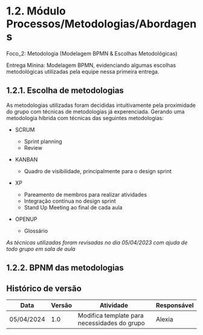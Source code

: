 # 1.2. Módulo Processos/Metodologias/Abordagens

Foco_2: Metodologia (Modelagem BPMN & Escolhas Metodológicas)

Entrega Mínina: Modelagem BPMN, evidenciando algumas escolhas metodológicas utilizadas pela equipe nessa primeira entrega.

## 1.2.1. Escolha de metodologias

As metodologias utilizadas foram decididas intuitivamente pela proximidade do grupo com técnicas de metodologias já experenciada. Gerando uma metodologia híbrida com técnicas das seguintes metodologias:

- SCRUM
    - Sprint planning
    - Review

- KANBAN
    - Quadro de visibilidade, principalmente para o design sprint

- XP
    - Pareamento de membros para realizar atividades
    - Integração contínua no design sprint
    - Stand Up Meeting ao final de cada aula

- OPENUP
    - Glossário

*As técnicas utilizadas foram revisadas no dia 05/04/2023 com ajuda de todo grupo em sala de aula*

## 1.2.2. BPNM das metodologias


## Histórico de versão

| Data | Versão | Atividade | Responsável |
| ---- | ------ | --------- | ----------- |
| 05/04/2024 | 1.0 | Modifica template para necessidades do grupo | Alexia |
